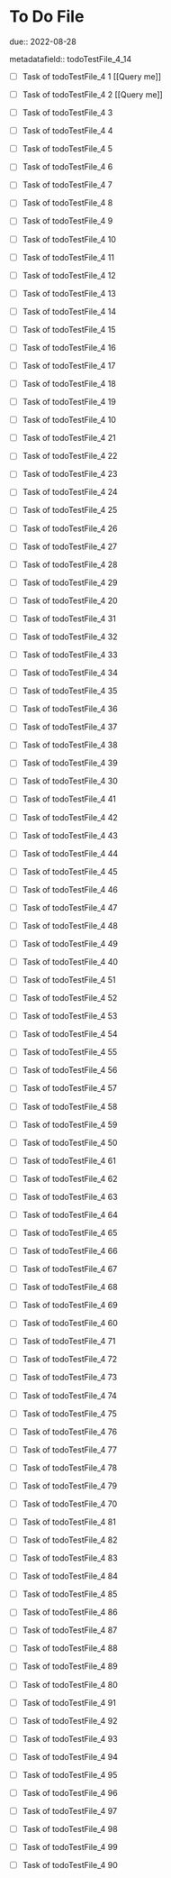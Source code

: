 # To Do File

due:: 2022-08-28

metadatafield:: todoTestFile_4_14

- [ ] Task of todoTestFile_4 1 [[Query me]]
- [ ] Task of todoTestFile_4 2 [[Query me]]
- [ ] Task of todoTestFile_4 3
- [ ] Task of todoTestFile_4 4
- [ ] Task of todoTestFile_4 5
- [ ] Task of todoTestFile_4 6
- [ ] Task of todoTestFile_4 7
- [ ] Task of todoTestFile_4 8
- [ ] Task of todoTestFile_4 9
- [ ] Task of todoTestFile_4 10

- [ ] Task of todoTestFile_4 11 
- [ ] Task of todoTestFile_4 12 
- [ ] Task of todoTestFile_4 13
- [ ] Task of todoTestFile_4 14
- [ ] Task of todoTestFile_4 15
- [ ] Task of todoTestFile_4 16
- [ ] Task of todoTestFile_4 17
- [ ] Task of todoTestFile_4 18
- [ ] Task of todoTestFile_4 19
- [ ] Task of todoTestFile_4 10

- [ ] Task of todoTestFile_4 21 
- [ ] Task of todoTestFile_4 22 
- [ ] Task of todoTestFile_4 23
- [ ] Task of todoTestFile_4 24
- [ ] Task of todoTestFile_4 25
- [ ] Task of todoTestFile_4 26
- [ ] Task of todoTestFile_4 27
- [ ] Task of todoTestFile_4 28
- [ ] Task of todoTestFile_4 29
- [ ] Task of todoTestFile_4 20

- [ ] Task of todoTestFile_4 31 
- [ ] Task of todoTestFile_4 32 
- [ ] Task of todoTestFile_4 33
- [ ] Task of todoTestFile_4 34
- [ ] Task of todoTestFile_4 35
- [ ] Task of todoTestFile_4 36
- [ ] Task of todoTestFile_4 37
- [ ] Task of todoTestFile_4 38
- [ ] Task of todoTestFile_4 39
- [ ] Task of todoTestFile_4 30

- [ ] Task of todoTestFile_4 41 
- [ ] Task of todoTestFile_4 42 
- [ ] Task of todoTestFile_4 43
- [ ] Task of todoTestFile_4 44
- [ ] Task of todoTestFile_4 45
- [ ] Task of todoTestFile_4 46
- [ ] Task of todoTestFile_4 47
- [ ] Task of todoTestFile_4 48
- [ ] Task of todoTestFile_4 49
- [ ] Task of todoTestFile_4 40

- [ ] Task of todoTestFile_4 51 
- [ ] Task of todoTestFile_4 52 
- [ ] Task of todoTestFile_4 53
- [ ] Task of todoTestFile_4 54
- [ ] Task of todoTestFile_4 55
- [ ] Task of todoTestFile_4 56
- [ ] Task of todoTestFile_4 57
- [ ] Task of todoTestFile_4 58
- [ ] Task of todoTestFile_4 59
- [ ] Task of todoTestFile_4 50

- [ ] Task of todoTestFile_4 61 
- [ ] Task of todoTestFile_4 62 
- [ ] Task of todoTestFile_4 63
- [ ] Task of todoTestFile_4 64
- [ ] Task of todoTestFile_4 65
- [ ] Task of todoTestFile_4 66
- [ ] Task of todoTestFile_4 67
- [ ] Task of todoTestFile_4 68
- [ ] Task of todoTestFile_4 69
- [ ] Task of todoTestFile_4 60

- [ ] Task of todoTestFile_4 71 
- [ ] Task of todoTestFile_4 72 
- [ ] Task of todoTestFile_4 73
- [ ] Task of todoTestFile_4 74
- [ ] Task of todoTestFile_4 75
- [ ] Task of todoTestFile_4 76
- [ ] Task of todoTestFile_4 77
- [ ] Task of todoTestFile_4 78
- [ ] Task of todoTestFile_4 79
- [ ] Task of todoTestFile_4 70


- [ ] Task of todoTestFile_4 81 
- [ ] Task of todoTestFile_4 82 
- [ ] Task of todoTestFile_4 83
- [ ] Task of todoTestFile_4 84
- [ ] Task of todoTestFile_4 85
- [ ] Task of todoTestFile_4 86
- [ ] Task of todoTestFile_4 87
- [ ] Task of todoTestFile_4 88
- [ ] Task of todoTestFile_4 89
- [ ] Task of todoTestFile_4 80


- [ ] Task of todoTestFile_4 91 
- [ ] Task of todoTestFile_4 92 
- [ ] Task of todoTestFile_4 93
- [ ] Task of todoTestFile_4 94
- [ ] Task of todoTestFile_4 95
- [ ] Task of todoTestFile_4 96
- [ ] Task of todoTestFile_4 97
- [ ] Task of todoTestFile_4 98
- [ ] Task of todoTestFile_4 99
- [ ] Task of todoTestFile_4 90
